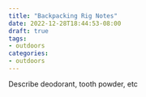 ```yaml
---
title: "Backpacking Rig Notes"
date: 2022-12-28T18:44:53-08:00
draft: true
tags:
- outdoors
categories:
- outdoors
---
```


Describe deodorant, tooth powder, etc
